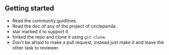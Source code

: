 ## Getting started

- Read the community guidlines.
- Read the doc of any of the project of circlepanda.
- star marked it to support it.
- forked the repo and clone it using ```git clone```.
- Don't be afraid to make a pull request, instead just make it and leave the other task to reviewer.

